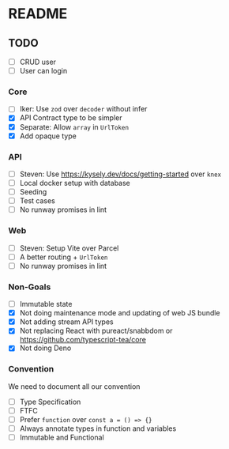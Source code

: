 # README

## TODO
- [ ] CRUD user
- [ ] User can login

### Core
- [ ] Iker: Use `zod` over `decoder` without infer
- [x] API Contract type to be simpler
- [x] Separate: Allow `array` in `UrlToken`
- [x] Add opaque type

### API
- [ ] Steven: Use https://kysely.dev/docs/getting-started over `knex`
- [ ] Local docker setup with database
- [ ] Seeding
- [ ] Test cases
- [ ] No runway promises in lint

### Web
- [ ] Steven: Setup Vite over Parcel
- [ ] A better routing + `UrlToken`
- [ ] No runway promises in lint
 
### Non-Goals
- [ ] Immutable state 
- [x] Not doing maintenance mode and updating of web JS bundle
- [x] Not adding stream API types
- [x] Not replacing React with pureact/snabbdom or https://github.com/typescript-tea/core
- [x] Not doing Deno

### Convention
We need to document all our convention
- [ ] Type Specification
- [ ] FTFC
- [ ] Prefer `function` over `const a = () => {}`
- [ ] Always annotate types in function and variables
- [ ] Immutable and Functional
